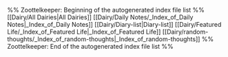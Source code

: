 %% Zoottelkeeper: Beginning of the autogenerated index file list  %%
 [[Dairy/All Dairies|All Dairies]]
 [[Dairy/Daily Notes/_Index_of_Daily Notes|_Index_of_Daily Notes]]
 [[Dairy/Diary-list|Diary-list]]
 [[Dairy/Featured Life/_Index_of_Featured Life|_Index_of_Featured Life]]
 [[Dairy/random-thoughts/_Index_of_random-thoughts|_Index_of_random-thoughts]]
%% Zoottelkeeper: End of the autogenerated index file list  %%
